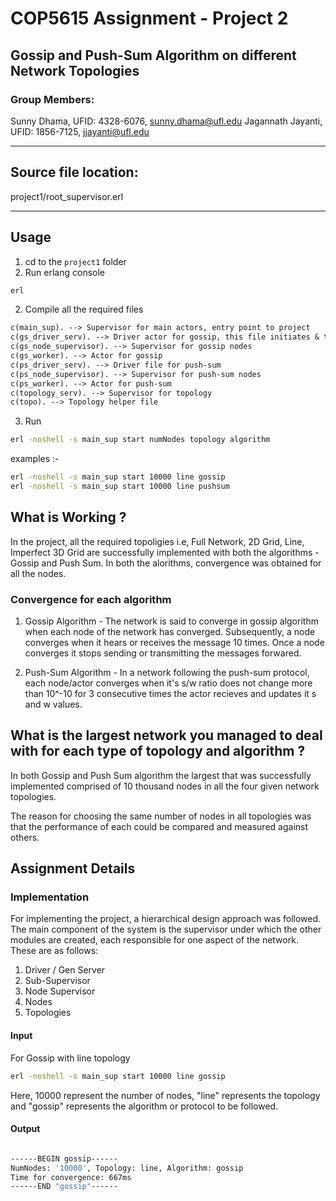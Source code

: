 # COP5615 Assignment - Project 2

## Gossip and Push-Sum Algorithm on different Network Topologies

### Group Members: 

Sunny Dhama, UFID: 4328-6076, sunny.dhama@ufl.edu
Jagannath Jayanti, UFID: 1856-7125, jjayanti@ufl.edu

---

## Source file location:

project1/root_supervisor.erl

---

## Usage

1.  cd to the `project1` folder
2.  Run erlang console

```bash
erl
```

2.  Compile all the required files

```md
c(main_sup). --> Supervisor for main actors, entry point to project
c(gs_driver_serv). --> Driver actor for gossip, this file initiates & terminates gossip algorithm
c(gs_node_supervisor). --> Supervisor for gossip nodes
c(gs_worker). --> Actor for gossip
c(ps_driver_serv). --> Driver file for push-sum
c(ps_node_supervisor). --> Supervisor for push-sum nodes
c(ps_worker). --> Actor for push-sum
c(topology_serv). --> Supervisor for topology
c(topo). --> Topology helper file

```

3.  Run

```bash
erl -noshell -s main_sup start numNodes topology algorithm
```

examples :-

```bash
erl -noshell -s main_sup start 10000 line gossip 
erl -noshell -s main_sup start 10000 line pushsum 
```

## What is Working ?

In the project, all the required topoligies i.e, Full Network, 2D Grid, Line, Imperfect 3D Grid are successfully implemented with both the algorithms - Gossip and Push Sum. In both the alorithms, convergence was obtained for all the nodes. 

### Convergence for each algorithm

1. Gossip Algorithm - The network is said to converge in gossip algorithm when each node of the network has converged. Subsequently, a node converges when it hears or receives the message 10 times. Once a node converges it stops sending or transmitting the messages forwared. 

2. Push-Sum Algorithm - In a network following the push-sum protocol, each node/actor converges when it's s/w ratio does not change more than 10^-10 for 3 consecutive times the actor recieves and updates it s and w values.


## What is the largest network you managed to deal with for each type of topology and algorithm ?

In both Gossip and Push Sum algorithm the largest that was successfully implemented comprised of 10 thousand nodes in all the four given network topologies. 

The reason for choosing the same number of nodes in all topologies was that the performance of each could be compared and measured against others.



## Assignment Details

### Implementation

For implementing the project, a hierarchical design approach was followed. The main component of the system is the supervisor under which the other modules are created, each responsible for one aspect of the network. These are as follows:

1. Driver / Gen Server
2. Sub-Supervisor
3. Node Supervisor
4. Nodes
5. Topologies


#### Input

For Gossip with line topology

```bash
erl -noshell -s main_sup start 10000 line gossip
```

Here, 10000 represent the number of nodes, "line" represents the topology and "gossip" represents the algorithm or protocol to be followed.

#### Output

```bash

------BEGIN gossip------
NumNodes: '10000', Topology: line, Algorithm: gossip
Time for convergence: 667ms 
------END "gossip"------

```






